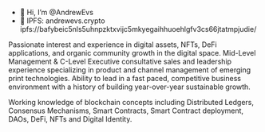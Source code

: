- 👋 Hi, I’m @AndrewEvs
- 👀 IPFS: andrewevs.crypto
ipfs://bafybeic5nls5uhnpzktxvijc5mkyegaihhuoehlgfv3cs66jtatmpjudie/

Passionate interest and experience in digital assets, NFTs, DeFi applications, and organic community growth in the digital space. Mid-Level Management & C-Level Executive consultative sales and leadership experience specializing in product and channel management of emerging print technologies. Ability to lead in a fast paced, competitive business environment with a history of building year-over-year sustainable growth. 

Working knowledge of blockchain concepts including Distributed Ledgers, Consensus Mechanisms, Smart Contracts, Smart Contract deployment, DAOs, DeFi, NFTs and Digital Identity. 

<!---
AndrewEvs/AndrewEvs is a ✨ special ✨ repository because its `README.md` (this file) appears on your GitHub profile.
You can click the Preview link to take a look at your changes.
--->
